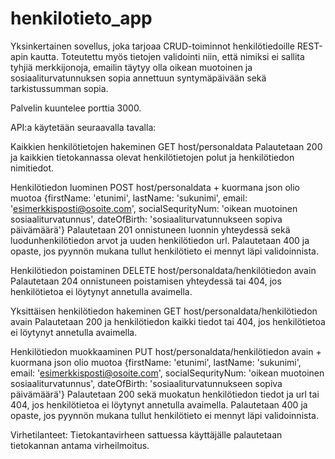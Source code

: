 # henkilotieto_app
Yksinkertainen sovellus, joka tarjoaa CRUD-toiminnot henkilötiedoille REST-apin kautta.
Toteutettu myös tietojen validointi niin, että nimiksi ei sallita tyhjiä merkkijonoja,
emailin täytyy olla oikean muotoinen ja sosiaaliturvatunnuksen sopia annettuun syntymäpäivään
sekä tarkistussumman sopia.

Palvelin kuuntelee porttia 3000.

API:a käytetään seuraavalla tavalla:

Kaikkien henkilötietojen hakeminen
GET host/personaldata
Palautetaan 200 ja kaikkien tietokannassa olevat henkilötietojen polut ja henkilötiedon
nimitiedot.

Henkilötiedon luominen
POST host/personaldata + kuormana json olio muotoa {firstName: 'etunimi', lastName: 'sukunimi', 
email: 'esimerkkisposti@osoite.com', socialSequrityNum: 'oikean muotoinen sosiaaliturvatunnus',
dateOfBirth: 'sosiaaliturvatunnukseen sopiva päivämäärä'}
Palautetaan 201 onnistuneen luonnin yhteydessä sekä luodunhenkilötiedon arvot ja
uuden henkilötiedon url. Palautetaan 400 ja opaste, jos pyynnön mukana tullut
henkilötieto ei mennyt läpi validoinnista.

Henkilötiedon poistaminen
DELETE host/personaldata/henkilötiedon avain
Palautetaan 204 onnistuneen poistamisen yhteydessä tai 404, jos henkilötietoa ei
löytynyt annetulla avaimella.

Yksittäisen henkilötiedon hakeminen
GET host/personaldata/henkilötiedon avain
Palautetaan 200 ja henkilötiedon kaikki tiedot tai 404, jos henkilötietoa ei
löytynyt annetulla avaimella.

Henkilötiedon muokkaaminen
PUT host/personaldata/henkilötiedon avain + kuormana json olio muotoa {firstName: 'etunimi', lastName: 'sukunimi', 
email: 'esimerkkisposti@osoite.com', socialSequrityNum: 'oikean muotoinen sosiaaliturvatunnus',
dateOfBirth: 'sosiaaliturvatunnukseen sopiva päivämäärä'}
Palautetaan 200 sekä muokatun henkilötiedon tiedot ja url tai 404, jos henkilötietoa
ei löytynyt annetulla avaimella. Palautetaan 400 ja opaste, jos pyynnön mukana tullut
henkilötieto ei mennyt läpi validoinnista.

Virhetilanteet:
Tietokantavirheen sattuessa käyttäjälle palautetaan tietokannan antama virheilmoitus.


